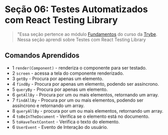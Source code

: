 # Seção 06: Testes Automatizados com React Testing Library

>"Essa seção pertence ao módulo [Fundamentos](https://github.com/Ruan-Portella/Trybe_Exercicios/tree/main/front-end) do curso da [Trybe](https://www.betrybe.com/). Nessa seção aprendi sobre Testes com React Testing Library

## Comandos Aprendidos

- 1 `render(Component)` - renderiza o componente para ser testado.
- 2 `screen` - acessa a tela do componente renderizado.
- 3 `getBy` - Procura por apenas um elemento.
- 4 `findBy` - Procura por apenas um elemento, podendo ser assíncrono.
- 5 `queryBy` - Procura por apenas um elemento.
- 6 `getAllBy` - Procura por um ou mais elementos, retornando um array.
- 7 `findAllBy` - Procura por um ou mais elementos, podendo ser assíncrono e retornando um array.
- 8 `queryAllBy` - procura por um ou mais elementos, retornando um array.
- 4 `toBeInTheDocument` - Verifica se o elemento está no documento.
- 5 `toHaveTextContent` - Verifica o texto do elemento.
- 6 `UserEvent` - Evento de Interação do usuário.


